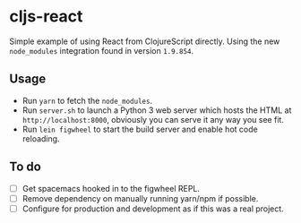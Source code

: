 # cljs-react

Simple example of using React from ClojureScript directly. Using the new `node_modules` integration found in version `1.9.854`.

## Usage

 * Run `yarn` to fetch the `node_modules`.
 * Run `server.sh` to launch a Python 3 web server which hosts the HTML at `http://localhost:8000`, obviously you can serve it any way you see fit.
 * Run `lein figwheel` to start the build server and enable hot code reloading.

## To do

 * [ ] Get spacemacs hooked in to the figwheel REPL.
 * [ ] Remove dependency on manually running yarn/npm if possible.
 * [ ] Configure for production and development as if this was a real project.
